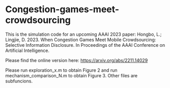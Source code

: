 # Congestion-games-meet-crowdsourcing
This is the simulation code for an upcoming AAAI 2023 paper:
Hongbo, L.; Lingjie, D. 2023. When Congestion Games Meet Mobile Crowdsourcing: Selective Information Disclosure. In Proceedings of the AAAI Conference on Artificial Intelligence.

Please find the online version here:
https://arxiv.org/abs/2211.14029


Please run exploration_x.m to obtain Figure 2 and run mechanism_comparison_N.m to obtain Figure 3.
Other files are subfuncions.
